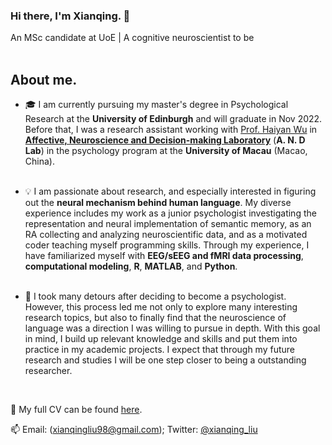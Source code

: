 ### Hi there, I'm Xianqing. 👋 
An MSc candidate at UoE | A cognitive neuroscientist to be
&emsp;<br/>
&emsp;<br/>


## About me.
 

- 🎓 I am currently pursuing my master's degree in Psychological Research at the **University of Edinburgh** and will graduate in Nov 2022. Before that, I was a research assistant working with [Prof. Haiyan Wu](https://www.researchgate.net/profile/Haiyan-Wu-5) in [**Affective, Neuroscience and Decision-making Laboratory**](https://andlab-um.com) (**A. N. D Lab**) in the psychology program at the **University of Macau** (Macao, China).
&emsp;<br/>
&emsp;<br/>


- :bulb: I am passionate about research, and especially interested in figuring out the **neural mechanism behind human language**. My diverse experience includes my work as a junior psychologist investigating the representation and neural implementation of semantic memory, as an RA collecting and analyzing neuroscientific data, and as a motivated coder teaching myself programming skills. Through my experience, I have familiarized myself with **EEG/sEEG and fMRI data processing**, **computational modeling**, **R**, **MATLAB**, and **Python**.
&emsp;<br/>
&emsp;<br/>


- 🌱 I took many detours after deciding to become a psychologist. However, this process led me not only to explore many interesting research topics, but also to finally find that the neuroscience of language was a direction I was willing to pursue in depth. With this goal in mind, I build up relevant knowledge and skills and put them into practice in my academic projects. I expect that through my future research and studies I will be one step closer to being a outstanding researcher.


&emsp;<br/>


:book: My full CV can be found [here](https://github.com/Xianqing98/Xianqing98/blob/main/CV_Xianqing_s2023.pdf).

📫 Email: (xianqingliu98@gmail.com); Twitter: [@xianqing_liu](https://twitter.com/xianqing_liu)



<!--
**Xianqing98/Xianqing98** is a ✨ _special_ ✨ repository because its `README.md` (this file) appears on your GitHub profile.

